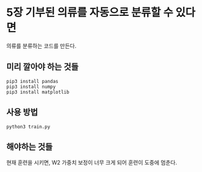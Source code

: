 # 5장 기부된 의류를 자동으로 분류할 수 있다면
의류를 분류하는 코드를 만든다.


## 미리 깔아야 하는 것들
```
pip3 install pandas
pip3 install numpy
pip3 install matplotlib
```

## 사용 방법
```
python3 train.py
```


## 해야하는 것들
현재 훈련을 시키면, W2 가중치 보정이 너무 크게 되어 훈련이 도중에 멈춘다.
